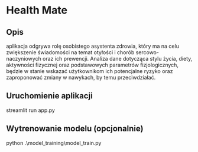 # Health Mate

## Opis 
aplikacja odgrywa rolę osobistego asystenta zdrowia, który ma na celu zwiększenie świadomości na temat otyłości i chorób sercowo-naczyniowych oraz ich prewencji.
Analiza dane dotycząca stylu życia, diety, aktywności fizycznej oraz podstawowych parametrów fizjologicznych, będzie w stanie wskazać użytkownikom ich potencjalne ryzyko oraz zaproponować zmiany w nawykach, by temu przeciwdziałać.

## Uruchomienie aplikacji
streamlit run app.py

## Wytrenowanie modelu (opcjonalnie)
python .\model_training\model_train.py